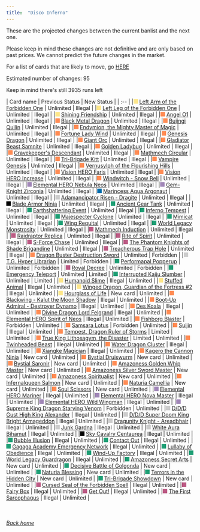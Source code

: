 ```yaml
---
title:  "Disco Inferno"
---
```


These are the projected changes between the current banlist and the next one.

Please keep in mind these changes are not definitive and are only based on past prices. We cannot predict the future changes in the market.

For a list of cards that are likely to move, go [HERE](closeprices)

Estimated number of changes: 95

Keep in mind there's still 3935 runs left

| Card name | Previous Status | New Status |
| :-- |
|<img src="assets/vanilla.png" alt="Normal Monster" width="12" height="12"/> [Left Arm of the Forbidden One](https://db.ygoprodeck.com/card/?search=Left%20Arm%20of%20the%20Forbidden%20One) | Unlimited | Illegal |
|<img src="assets/vanilla.png" alt="Normal Monster" width="12" height="12"/> [Left Leg of the Forbidden One](https://db.ygoprodeck.com/card/?search=Left%20Leg%20of%20the%20Forbidden%20One) | Unlimited | Illegal |
|<img src="assets/vanilla.png" alt="Normal Monster" width="12" height="12"/> [Shining Friendship](https://db.ygoprodeck.com/card/?search=Shining%20Friendship) | Unlimited | Illegal |
|<img src="assets/effect.png" alt="Effect Monster" width="12" height="12"/> [Angel O1](https://db.ygoprodeck.com/card/?search=Angel%20O1) | Unlimited | Illegal |
|<img src="assets/effect.png" alt="Effect Monster" width="12" height="12"/> [Black Metal Dragon](https://db.ygoprodeck.com/card/?search=Black%20Metal%20Dragon) | Unlimited | Illegal |
|<img src="assets/effect.png" alt="Effect Monster" width="12" height="12"/> [Bujingi Quilin](https://db.ygoprodeck.com/card/?search=Bujingi%20Quilin) | Unlimited | Illegal |
|<img src="assets/effect.png" alt="Effect Monster" width="12" height="12"/> [Endymion, the Mighty Master of Magic](https://db.ygoprodeck.com/card/?search=Endymion,%20the%20Mighty%20Master%20of%20Magic) | Unlimited | Illegal |
|<img src="assets/effect.png" alt="Effect Monster" width="12" height="12"/> [Fortune Lady Wind](https://db.ygoprodeck.com/card/?search=Fortune%20Lady%20Wind) | Unlimited | Illegal |
|<img src="assets/effect.png" alt="Effect Monster" width="12" height="12"/> [Genesis Dragon](https://db.ygoprodeck.com/card/?search=Genesis%20Dragon) | Unlimited | Illegal |
|<img src="assets/effect.png" alt="Effect Monster" width="12" height="12"/> [Giant Orc](https://db.ygoprodeck.com/card/?search=Giant%20Orc) | Unlimited | Illegal |
|<img src="assets/effect.png" alt="Effect Monster" width="12" height="12"/> [Gladiator Beast Samnite](https://db.ygoprodeck.com/card/?search=Gladiator%20Beast%20Samnite) | Unlimited | Illegal |
|<img src="assets/effect.png" alt="Effect Monster" width="12" height="12"/> [Golden Ladybug](https://db.ygoprodeck.com/card/?search=Golden%20Ladybug) | Unlimited | Illegal |
|<img src="assets/effect.png" alt="Effect Monster" width="12" height="12"/> [Gravekeeper's Descendant](https://db.ygoprodeck.com/card/?search=Gravekeeper's%20Descendant) | Unlimited | Illegal |
|<img src="assets/effect.png" alt="Effect Monster" width="12" height="12"/> [Mathmech Circular](https://db.ygoprodeck.com/card/?search=Mathmech%20Circular) | Unlimited | Illegal |
|<img src="assets/effect.png" alt="Effect Monster" width="12" height="12"/> [Tri-Brigade Kitt](https://db.ygoprodeck.com/card/?search=Tri-Brigade%20Kitt) | Unlimited | Illegal |
|<img src="assets/effect.png" alt="Effect Monster" width="12" height="12"/> [Vampire Genesis](https://db.ygoprodeck.com/card/?search=Vampire%20Genesis) | Unlimited | Illegal |
|<img src="assets/effect.png" alt="Effect Monster" width="12" height="12"/> [Vernusylph of the Flourishing Hills](https://db.ygoprodeck.com/card/?search=Vernusylph%20of%20the%20Flourishing%20Hills) | Unlimited | Illegal |
|<img src="assets/effect.png" alt="Effect Monster" width="12" height="12"/> [Vision HERO Faris](https://db.ygoprodeck.com/card/?search=Vision%20HERO%20Faris) | Unlimited | Illegal |
|<img src="assets/effect.png" alt="Effect Monster" width="12" height="12"/> [Vision HERO Increase](https://db.ygoprodeck.com/card/?search=Vision%20HERO%20Increase) | Unlimited | Illegal |
|<img src="assets/effect.png" alt="Effect Monster" width="12" height="12"/> [Windwitch - Snow Bell](https://db.ygoprodeck.com/card/?search=Windwitch%20-%20Snow%20Bell) | Unlimited | Illegal |
|<img src="assets/fusion.png" alt="XYZ Fusion" width="12" height="12"/> [Elemental HERO Nebula Neos](https://db.ygoprodeck.com/card/?search=Elemental%20HERO%20Nebula%20Neos) | Unlimited | Illegal |
|<img src="assets/fusion.png" alt="XYZ Fusion" width="12" height="12"/> [Gem-Knight Zirconia](https://db.ygoprodeck.com/card/?search=Gem-Knight%20Zirconia) | Unlimited | Illegal |
|<img src="assets/link.png" alt="Link Monster" width="12" height="12"/> [Marincess Aqua Argonaut](https://db.ygoprodeck.com/card/?search=Marincess%20Aqua%20Argonaut) | Unlimited | Illegal |
|<img src="assets/synchro.png" alt="Synchro Monster" width="12" height="12"/> [Adamancipator Risen - Dragite](https://db.ygoprodeck.com/card/?search=Adamancipator%20Risen%20-%20Dragite) | Unlimited | Illegal |
|<img src="assets/xyz.png" alt="XYZ Monster" width="12" height="12"/> [Blade Armor Ninja](https://db.ygoprodeck.com/card/?search=Blade%20Armor%20Ninja) | Unlimited | Illegal |
|<img src="assets/spell.png" alt="Spell" width="12" height="12"/> [Ancient Gear Tank](https://db.ygoprodeck.com/card/?search=Ancient%20Gear%20Tank) | Unlimited | Illegal |
|<img src="assets/spell.png" alt="Spell" width="12" height="12"/> [Earthshattering Event](https://db.ygoprodeck.com/card/?search=Earthshattering%20Event) | Unlimited | Illegal |
|<img src="assets/spell.png" alt="Spell" width="12" height="12"/> [Inferno Tempest](https://db.ygoprodeck.com/card/?search=Inferno%20Tempest) | Unlimited | Illegal |
|<img src="assets/spell.png" alt="Spell" width="12" height="12"/> [Majespecter Cyclone](https://db.ygoprodeck.com/card/?search=Majespecter%20Cyclone) | Unlimited | Illegal |
|<img src="assets/spell.png" alt="Spell" width="12" height="12"/> [Mimicat](https://db.ygoprodeck.com/card/?search=Mimicat) | Unlimited | Illegal |
|<img src="assets/spell.png" alt="Spell" width="12" height="12"/> [Wing Requital](https://db.ygoprodeck.com/card/?search=Wing%20Requital) | Unlimited | Illegal |
|<img src="assets/spell.png" alt="Spell" width="12" height="12"/> [World Legacy Monstrosity](https://db.ygoprodeck.com/card/?search=World%20Legacy%20Monstrosity) | Unlimited | Illegal |
|<img src="assets/trap.png" alt="Trap" width="12" height="12"/> [Mathmech Induction](https://db.ygoprodeck.com/card/?search=Mathmech%20Induction) | Unlimited | Illegal |
|<img src="assets/trap.png" alt="Trap" width="12" height="12"/> [Raidraptor Replica](https://db.ygoprodeck.com/card/?search=Raidraptor%20Replica) | Unlimited | Illegal |
|<img src="assets/trap.png" alt="Trap" width="12" height="12"/> [Rite of Spirit](https://db.ygoprodeck.com/card/?search=Rite%20of%20Spirit) | Unlimited | Illegal |
|<img src="assets/trap.png" alt="Trap" width="12" height="12"/> [S-Force Chase](https://db.ygoprodeck.com/card/?search=S-Force%20Chase) | Unlimited | Illegal |
|<img src="assets/trap.png" alt="Trap" width="12" height="12"/> [The Phantom Knights of Shade Brigandine](https://db.ygoprodeck.com/card/?search=The%20Phantom%20Knights%20of%20Shade%20Brigandine) | Unlimited | Illegal |
|<img src="assets/trap.png" alt="Trap" width="12" height="12"/> [Treacherous Trap Hole](https://db.ygoprodeck.com/card/?search=Treacherous%20Trap%20Hole) | Unlimited | Illegal |
|<img src="assets/effect.png" alt="Effect Monster" width="12" height="12"/> [Dragon Buster Destruction Sword](https://db.ygoprodeck.com/card/?search=Dragon%20Buster%20Destruction%20Sword) | Unlimited | Forbidden |
|<img src="assets/synchro.png" alt="Synchro Monster" width="12" height="12"/> [T.G. Hyper Librarian](https://db.ygoprodeck.com/card/?search=T.G.%20Hyper%20Librarian) | Limited | Forbidden |
|<img src="assets/spell.png" alt="Spell" width="12" height="12"/> [Performapal Popperup](https://db.ygoprodeck.com/card/?search=Performapal%20Popperup) | Unlimited | Forbidden |
|<img src="assets/trap.png" alt="Trap" width="12" height="12"/> [Royal Decree](https://db.ygoprodeck.com/card/?search=Royal%20Decree) | Unlimited | Forbidden |
|<img src="assets/spell.png" alt="Spell" width="12" height="12"/> [Emergency Teleport](https://db.ygoprodeck.com/card/?search=Emergency%20Teleport) | Unlimited | Limited |
|<img src="assets/spell.png" alt="Spell" width="12" height="12"/> [Interrupted Kaiju Slumber](https://db.ygoprodeck.com/card/?search=Interrupted%20Kaiju%20Slumber) | Unlimited | Limited |
|<img src="assets/vanilla.png" alt="Normal Monster" width="12" height="12"/> [Humanoid Slime](https://db.ygoprodeck.com/card/?search=Humanoid%20Slime) | Illegal | Unlimited |
|<img src="assets/vanilla.png" alt="Normal Monster" width="12" height="12"/> [Stuffed Animal](https://db.ygoprodeck.com/card/?search=Stuffed%20Animal) | Illegal | Unlimited |
|<img src="assets/vanilla.png" alt="Normal Monster" width="12" height="12"/> [Winged Dragon, Guardian of the Fortress #2](https://db.ygoprodeck.com/card/?search=Winged%20Dragon,%20Guardian%20of%20the%20Fortress%20#2) | Illegal | Unlimited |
|<img src="assets/vanilla.png" alt="Normal Monster" width="12" height="12"/> [Hourglass of Life](https://db.ygoprodeck.com/card/?search=Hourglass%20of%20Life) | New card | Unlimited |
|<img src="assets/effect.png" alt="Effect Monster" width="12" height="12"/> [Blackwing - Kalut the Moon Shadow](https://db.ygoprodeck.com/card/?search=Blackwing%20-%20Kalut%20the%20Moon%20Shadow) | Illegal | Unlimited |
|<img src="assets/effect.png" alt="Effect Monster" width="12" height="12"/> [Boot-Up Admiral - Destroyer Dynamo](https://db.ygoprodeck.com/card/?search=Boot-Up%20Admiral%20-%20Destroyer%20Dynamo) | Illegal | Unlimited |
|<img src="assets/effect.png" alt="Effect Monster" width="12" height="12"/> [Des Koala](https://db.ygoprodeck.com/card/?search=Des%20Koala) | Illegal | Unlimited |
|<img src="assets/effect.png" alt="Effect Monster" width="12" height="12"/> [Divine Dragon Lord Felgrand](https://db.ygoprodeck.com/card/?search=Divine%20Dragon%20Lord%20Felgrand) | Illegal | Unlimited |
|<img src="assets/effect.png" alt="Effect Monster" width="12" height="12"/> [Elemental HERO Spirit of Neos](https://db.ygoprodeck.com/card/?search=Elemental%20HERO%20Spirit%20of%20Neos) | Illegal | Unlimited |
|<img src="assets/effect.png" alt="Effect Monster" width="12" height="12"/> [Fishborg Blaster](https://db.ygoprodeck.com/card/?search=Fishborg%20Blaster) | Forbidden | Unlimited |
|<img src="assets/effect.png" alt="Effect Monster" width="12" height="12"/> [Samsara Lotus](https://db.ygoprodeck.com/card/?search=Samsara%20Lotus) | Forbidden | Unlimited |
|<img src="assets/effect.png" alt="Effect Monster" width="12" height="12"/> [Suijin](https://db.ygoprodeck.com/card/?search=Suijin) | Illegal | Unlimited |
|<img src="assets/effect.png" alt="Effect Monster" width="12" height="12"/> [Tempest, Dragon Ruler of Storms](https://db.ygoprodeck.com/card/?search=Tempest,%20Dragon%20Ruler%20of%20Storms) | Limited | Unlimited |
|<img src="assets/effect.png" alt="Effect Monster" width="12" height="12"/> [True King Lithosagym, the Disaster](https://db.ygoprodeck.com/card/?search=True%20King%20Lithosagym,%20the%20Disaster) | Limited | Unlimited |
|<img src="assets/effect.png" alt="Effect Monster" width="12" height="12"/> [Twinheaded Beast](https://db.ygoprodeck.com/card/?search=Twinheaded%20Beast) | Illegal | Unlimited |
|<img src="assets/effect.png" alt="Effect Monster" width="12" height="12"/> [Water Dragon Cluster](https://db.ygoprodeck.com/card/?search=Water%20Dragon%20Cluster) | Illegal | Unlimited |
|<img src="assets/effect.png" alt="Effect Monster" width="12" height="12"/> [Xiangke Magician](https://db.ygoprodeck.com/card/?search=Xiangke%20Magician) | Illegal | Unlimited |
|<img src="assets/effect.png" alt="Effect Monster" width="12" height="12"/> [Kagero the Cannon Ninja](https://db.ygoprodeck.com/card/?search=Kagero%20the%20Cannon%20Ninja) | New card | Unlimited |
|<img src="assets/effect.png" alt="Effect Monster" width="12" height="12"/> [Bystial Druiswurm](https://db.ygoprodeck.com/card/?search=Bystial%20Druiswurm) | New card | Unlimited |
|<img src="assets/effect.png" alt="Effect Monster" width="12" height="12"/> [Bystial Saronir](https://db.ygoprodeck.com/card/?search=Bystial%20Saronir) | New card | Unlimited |
|<img src="assets/effect.png" alt="Effect Monster" width="12" height="12"/> [Amazoness Golden Whip Master](https://db.ygoprodeck.com/card/?search=Amazoness%20Golden%20Whip%20Master) | New card | Unlimited |
|<img src="assets/effect.png" alt="Effect Monster" width="12" height="12"/> [Amazoness Silver Sword Master](https://db.ygoprodeck.com/card/?search=Amazoness%20Silver%20Sword%20Master) | New card | Unlimited |
|<img src="assets/effect.png" alt="Effect Monster" width="12" height="12"/> [Amazoness Spiritualist](https://db.ygoprodeck.com/card/?search=Amazoness%20Spiritualist) | New card | Unlimited |
|<img src="assets/effect.png" alt="Effect Monster" width="12" height="12"/> [Infernalqueen Salmon](https://db.ygoprodeck.com/card/?search=Infernalqueen%20Salmon) | New card | Unlimited |
|<img src="assets/effect.png" alt="Effect Monster" width="12" height="12"/> [Naturia Camellia](https://db.ygoprodeck.com/card/?search=Naturia%20Camellia) | New card | Unlimited |
|<img src="assets/effect.png" alt="Effect Monster" width="12" height="12"/> [Soul Scissors](https://db.ygoprodeck.com/card/?search=Soul%20Scissors) | New card | Unlimited |
|<img src="assets/fusion.png" alt="XYZ Fusion" width="12" height="12"/> [Elemental HERO Mariner](https://db.ygoprodeck.com/card/?search=Elemental%20HERO%20Mariner) | Illegal | Unlimited |
|<img src="assets/fusion.png" alt="XYZ Fusion" width="12" height="12"/> [Elemental HERO Nova Master](https://db.ygoprodeck.com/card/?search=Elemental%20HERO%20Nova%20Master) | Illegal | Unlimited |
|<img src="assets/fusion.png" alt="XYZ Fusion" width="12" height="12"/> [Elemental HERO Wild Wingman](https://db.ygoprodeck.com/card/?search=Elemental%20HERO%20Wild%20Wingman) | Illegal | Unlimited |
|<img src="assets/fusion.png" alt="XYZ Fusion" width="12" height="12"/> [Supreme King Dragon Starving Venom](https://db.ygoprodeck.com/card/?search=Supreme%20King%20Dragon%20Starving%20Venom) | Forbidden | Unlimited |
|<img src="assets/synchro.png" alt="Synchro Monster" width="12" height="12"/> [D/D/D Gust High King Alexander](https://db.ygoprodeck.com/card/?search=D/D/D%20Gust%20High%20King%20Alexander) | Illegal | Unlimited |
|<img src="assets/synchro.png" alt="Synchro Monster" width="12" height="12"/> [D/D/D Super Doom King Bright Armageddon](https://db.ygoprodeck.com/card/?search=D/D/D%20Super%20Doom%20King%20Bright%20Armageddon) | Illegal | Unlimited |
|<img src="assets/synchro.png" alt="Synchro Monster" width="12" height="12"/> [Dragunity Knight - Areadbhair](https://db.ygoprodeck.com/card/?search=Dragunity%20Knight%20-%20Areadbhair) | Illegal | Unlimited |
|<img src="assets/synchro.png" alt="Synchro Monster" width="12" height="12"/> [Junk Gardna](https://db.ygoprodeck.com/card/?search=Junk%20Gardna) | Illegal | Unlimited |
|<img src="assets/synchro.png" alt="Synchro Monster" width="12" height="12"/> [White Aura Bihamut](https://db.ygoprodeck.com/card/?search=White%20Aura%20Bihamut) | Illegal | Unlimited |
|<img src="assets/xyz.png" alt="XYZ Monster" width="12" height="12"/> [Sky Cavalry Centaurea](https://db.ygoprodeck.com/card/?search=Sky%20Cavalry%20Centaurea) | Illegal | Unlimited |
|<img src="assets/spell.png" alt="Spell" width="12" height="12"/> [Bubble Illusion](https://db.ygoprodeck.com/card/?search=Bubble%20Illusion) | Illegal | Unlimited |
|<img src="assets/spell.png" alt="Spell" width="12" height="12"/> [Contact Out](https://db.ygoprodeck.com/card/?search=Contact%20Out) | Illegal | Unlimited |
|<img src="assets/spell.png" alt="Spell" width="12" height="12"/> [Gagaga Academy Emergency Network](https://db.ygoprodeck.com/card/?search=Gagaga%20Academy%20Emergency%20Network) | Illegal | Unlimited |
|<img src="assets/spell.png" alt="Spell" width="12" height="12"/> [Lullaby of Obedience](https://db.ygoprodeck.com/card/?search=Lullaby%20of%20Obedience) | Illegal | Unlimited |
|<img src="assets/spell.png" alt="Spell" width="12" height="12"/> [Wind-Up Factory](https://db.ygoprodeck.com/card/?search=Wind-Up%20Factory) | Illegal | Unlimited |
|<img src="assets/spell.png" alt="Spell" width="12" height="12"/> [World Legacy Guardragon](https://db.ygoprodeck.com/card/?search=World%20Legacy%20Guardragon) | Illegal | Unlimited |
|<img src="assets/spell.png" alt="Spell" width="12" height="12"/> [Amazoness Secret Arts](https://db.ygoprodeck.com/card/?search=Amazoness%20Secret%20Arts) | New card | Unlimited |
|<img src="assets/spell.png" alt="Spell" width="12" height="12"/> [Decisive Battle of Golgonda](https://db.ygoprodeck.com/card/?search=Decisive%20Battle%20of%20Golgonda) | New card | Unlimited |
|<img src="assets/spell.png" alt="Spell" width="12" height="12"/> [Naturia Blessing](https://db.ygoprodeck.com/card/?search=Naturia%20Blessing) | New card | Unlimited |
|<img src="assets/spell.png" alt="Spell" width="12" height="12"/> [Terrors in the Hidden City](https://db.ygoprodeck.com/card/?search=Terrors%20in%20the%20Hidden%20City) | New card | Unlimited |
|<img src="assets/spell.png" alt="Spell" width="12" height="12"/> [Tri-Brigade Showdown](https://db.ygoprodeck.com/card/?search=Tri-Brigade%20Showdown) | New card | Unlimited |
|<img src="assets/trap.png" alt="Trap" width="12" height="12"/> [Cursed Seal of the Forbidden Spell](https://db.ygoprodeck.com/card/?search=Cursed%20Seal%20of%20the%20Forbidden%20Spell) | Illegal | Unlimited |
|<img src="assets/trap.png" alt="Trap" width="12" height="12"/> [Fairy Box](https://db.ygoprodeck.com/card/?search=Fairy%20Box) | Illegal | Unlimited |
|<img src="assets/trap.png" alt="Trap" width="12" height="12"/> [Get Out!](https://db.ygoprodeck.com/card/?search=Get%20Out!) | Illegal | Unlimited |
|<img src="assets/trap.png" alt="Trap" width="12" height="12"/> [The First Sarcophagus](https://db.ygoprodeck.com/card/?search=The%20First%20Sarcophagus) | Illegal | Unlimited |

<br>

###### [Back home](index)